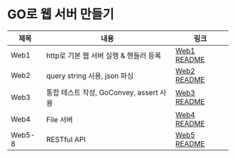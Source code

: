 # GO로 웹 서버 만들기

| 제목     | 내용                             | 링크                                                                                 |
|--------|--------------------------------|------------------------------------------------------------------------------------|
| Web1   | http로 기본 웹 서버 실행 & 핸들러 등록      | [Web1 README](https://github.com/Mingadinga/go-webserver/blob/main/web1/README.md) |
| Web2   | query string 사용, json 파싱       | [Web2 README](https://github.com/Mingadinga/go-webserver/blob/main/web2/README.md) |
| Web3   | 통합 테스트 작성, GoConvey, assert 사용 | [Web3 README](https://github.com/Mingadinga/go-webserver/blob/main/web3/README.md) |
| Web4   | File 서버                        | [Web4 README](https://github.com/Mingadinga/go-webserver/blob/main/web4/README.md) |
| Web5-8 | RESTful API                    | [Web5 README](https://github.com/Mingadinga/go-webserver/blob/main/web5/README.md) |